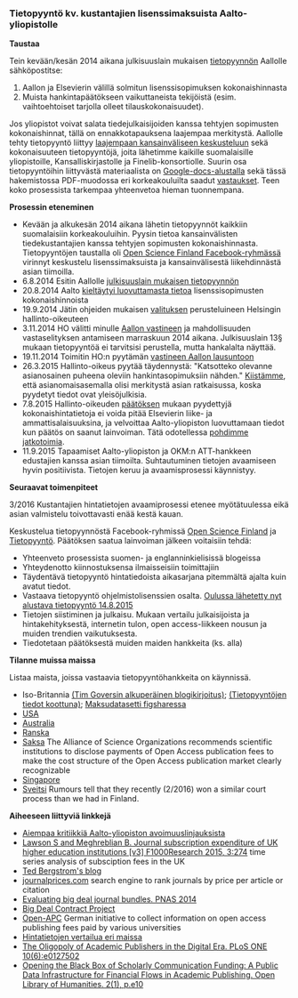 ### Tietopyyntö kv. kustantajien lisenssimaksuista Aalto-yliopistolle


**Taustaa**  

Tein kevään/kesän 2014 aikana julkisuuslain mukaisen [tietopyynnön](https://docs.google.com/document/d/1iMI9UVHlDXBrw-D0_LmhoFdMM6d_o8WrjiuNXCdFufk/edit) Aallolle sähköpostitse:

 1. Aallon ja Elsevierin välillä solmitun lisenssisopimuksen kokonaishinnasta
 1. Muista hankintapäätökseen vaikuttaneista tekijöistä (esim. vaihtoehtoiset tarjolla olleet tilauskokonaisuudet).

Jos yliopistot voivat salata tiedejulkaisijoiden kanssa tehtyjen sopimusten kokonaishinnat, tällä on ennakkotapauksena laajempaa merkitystä. Aallolle tehty tietopyyntö liittyy [laajempaan kansainväliseen keskusteluun](http://gowers.wordpress.com/2014/04/24/elsevier-journals-some-facts/) sekä kokonaisuuteen tietopyyntöjä, joita lähetimme kaikille suomalaisille yliopistoille, Kansalliskirjastolle ja Finelib-konsortiolle. Suurin osa tietopyyntöihin liittyvästä materiaalista on [Google-docs-alustalla](https://drive.google.com/?authuser=0#folders/0BzpjC35str8vUkpaTnFvZUNZV0k) sekä tässä hakemistossa PDF-muodossa eri korkeakouluilta saadut [vastaukset](vastaukset). Teen koko prosessista tarkempaa yhteenvetoa hieman tuonnempana.


**Prosessin eteneminen**

 * Kevään ja alkukesän 2014 aikana lähetin tietopyynnöt kaikkiin suomalaisiin korkeakouluihin. Pyysin tietoa kansainvälisten tiedekustantajien kanssa tehtyjen sopimusten kokonaishinnasta. Tietopyyntöjen taustalla oli [Open Science Finland Facebook-ryhmässä](https://www.facebook.com/groups/241398182642057/permalink/411482855633588/) virinnyt keskustelu lisenssimaksuista ja kansainvälisestä liikehdinnästä asian tiimoilla.
 * 6.8.2014 Esitin Aallolle [julkisuuslain mukaisen tietopyynnön](https://github.com/okffi-science/2014-tietopyynto-lisenssimaksut/blob/master/tietopyynnot/20140806-Tietopyynto-taydennetty.pdf)
 * 20.8.2014 Aalto [kieltäytyi luovuttamasta tietoa](HallintoOikeus/20140820-Aalto-Vastine.pdf) lisenssisopimusten kokonaishinnoista
 * 19.9.2014 Jätin ohjeiden mukaisen [valituksen](HallintoOikeus/20140919-Valitus-HO-Lahti.pdf) perusteluineen Helsingin hallinto-oikeuteen 
 * 3.11.2014 HO välitti minulle [Aallon vastineen](HallintoOikeus/20141103-AaltoVastineHO1.pdf) ja mahdollisuuden vastaselityksen antamiseen marraskuun 2014 aikana. Julkisuuslain 13§ mukaan tietopyyntöä ei tarvitsisi perustella, mutta hankalalta näyttää.
 * 19.11.2014 Toimitin HO:n pyytämän [vastineen Aallon lausuntoon](https://github.com/okffi-science/2014-tietopyynto-lisenssimaksut/blob/master/HallintoOikeus/20141118/20141119-Vastaselitys-LeoLahti-HHO.pdf?raw=true)
 * 26.3.2015 Hallinto-oikeus pyytää täydennystä: "Katsotteko olevanne asianosainen puheena oleviin hankintasopimuksiin nähden." [Kiistämme](HallintoOikeus/20150326-Taydennyspyynto.pdf), että asianomaisasemalla olisi merkitystä asian ratkaisussa, koska pyydetyt tiedot ovat yleisöjulkisia. 
 * 7.8.2015 Hallinto-oikeuden [päätöksen](https://github.com/okffi-science/2014-tietopyynto-lisenssimaksut/blob/master/HallintoOikeus/20150807-HAO-ratkaisu.pdf) mukaan pyydettyjä kokonaishintatietoja ei voida pitää Elsevierin liike- ja ammattisalaisuuksina, ja velvoittaa Aalto-yliopiston luovuttamaan tiedot kun päätös on saanut lainvoiman. Tätä odotellessa [pohdimme jatkotoimia](https://www.facebook.com/groups/241398182642057/permalink/411482855633588/).
 * 11.9.2015 Tapaamiset Aalto-yliopiston ja OKM:n ATT-hankkeen edustajien kanssa asian tiimoilta. Suhtautuminen tietojen avaamiseen hyvin positiivista. Tietojen keruu ja avaamisprosessi käynnistyy.

**Seuraavat toimenpiteet**  

3/2016 Kustantajien hintatietojen avaamiprosessi etenee myötätuulessa eikä asian valmistelu toivottavasti enää kestä kauan. 

Keskustelua tietopyynnöstä Facebook-ryhmissä [Open Science Finland](https://www.facebook.com/groups/241398182642057/permalink/411482855633588/) ja [Tietopyyntö](https://www.facebook.com/groups/tietopyynto/permalink/432307966946322/). Päätöksen saatua lainvoiman jälkeen voitaisiin tehdä:

 * Yhteenveto prosessista suomen- ja englanninkielisissä blogeissa
 * Yhteydenotto kiinnostuksensa ilmaisseisiin toimittajiin
 * Täydentävä tietopyyntö hintatiedoista aikasarjana pitemmältä ajalta kuin avatut tiedot. 
 * Vastaava tietopyyntö ohjelmistolisenssien osalta. [Oulussa lähetetty nyt alustava tietopyyntö 14.8.2015](https://docs.google.com/document/d/163iKjl82fAYR53QjhChHNmJ2yuVtjWJNRXWOn4ToXe8/edit) 
 * Tietojen siistiminen ja julkaisu. Mukaan vertailu
   julkaisijoista ja hintakehityksestä, internetin tulon, open
   access-liikkeen nousun ja muiden trendien vaikutuksesta.
 * Tiedotetaan päätöksestä muiden maiden hankkeita (ks. alla)


**Tilanne muissa maissa**  

Listaa maista, joissa vastaavia tietopyyntöhankkeita on käynnissä. 

 * Iso-Britannia [(Tim Goversin alkuperäinen blogikirjoitus)](https://gowers.wordpress.com/2014/04/24/elsevier-journals-some-facts/); [(Tietopyyntöjen tiedot koottuna)](http://blogs.lse.ac.uk/impactofsocialsciences/2014/10/15/foi-requests-uncover-lack-of-transparency/); [Maksudatasetti figsharessa](http://figshare.com/articles/Journal_subscription_costs_FOIs_to_UK_universities/1186832)
 * [USA](http://blogs.lse.ac.uk/impactofsocialsciences/2014/08/12/secrets-of-the-big-deal-journal-pricing/)
 * [Australia]()
 * [Ranska]()
 * [Saksa](http://gfzpublic.gfz-potsdam.de/pubman/item/escidoc:1551900/component/escidoc:1551901/2016-06-01_Appeal_Open_APC.pdf) The  Alliance  of  Science  Organizations recommends  scientific institutions to disclose payments of Open Access publication fees to make the cost structure of the Open Access publication market clearly recognizable
 * [Singapore]()
 * [Sveitsi]() Rumours tell that they recently (2/2016) won a similar court process than we had in Finland.

**Aiheeseen liittyviä linkkejä**

 * [Aiempaa kritiikkiä Aalto-yliopiston avoimuuslinjauksista](http://www.mostlyphysics.net/blog/2013/04/03/update-on-open-access-in-finland/)
 * [Lawson S and Meghreblian B. Journal subscription expenditure of UK higher education institutions [v3] F1000Research 2015, 3:274](http://f1000research.com/articles/3-274/v3) time series analysis of subsciption fees in the UK
 * [Ted Bergstrom's blog](http://www.econ.ucsb.edu/~tedb/Journals/jpricing.html)
 * [journalprices.com](http://www.journalprices.com/) search engine to rank journals by price per article or citation
 * [Evaluating big deal journal bundles. PNAS 2014](http://www.econ.ucsb.edu/~tedb/Journals/PNAS-2014-Bergstrom-1403006111.pdf)
 * [Big Deal Contract Project](http://www.econ.ucsb.edu/~tedb/Journals/BundleContracts.html)
 * [Open-APC](https://github.com/openapc/openapc-de) German initiative to collect information on open access publishing fees paid by various universities
 * [Hintatietojen vertailua eri maissa](http://lj.libraryjournal.com/2015/04/publishing/whole-lotta-shakin-goin-on-periodicals-price-survey-2015/)
 * [The Oligopoly of Academic Publishers in the Digital Era. PLoS ONE 10(6):e0127502](http://journals.plos.org/plosone/article?id=10.1371%2Fjournal.pone.0127502)
 * [Opening the Black Box of Scholarly Communication Funding: A Public Data Infrastructure for Financial Flows in Academic Publishing. Open Library of Humanities. 2(1), p.e10](https://olh.openlibhums.org/articles/10.16995/olh.72/)
 